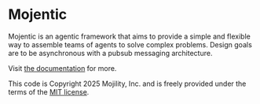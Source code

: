 # Mojentic

Mojentic is an agentic framework that aims to provide a simple and flexible way to assemble teams of agents to solve
complex problems. Design goals are to be asynchronous with a pubsub messaging architecture.

Visit [the documentation](https://mojility.github.io/mojentic/) for more.

This code is Copyright 2025 Mojility, Inc. and is freely provided under the terms of the [MIT license](LICENSE).